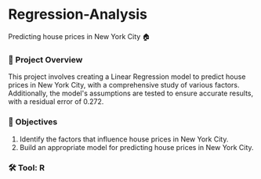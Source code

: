 # Regression-Analysis
Predicting house prices in New York City 🏠

### 📌 Project Overview 
This project involves creating a Linear Regression model to predict house prices in New York City, with a comprehensive study of various factors. Additionally, the model's assumptions are tested to ensure accurate results, with a residual error of 0.272.

### 🎯 Objectives
1. Identify the factors that influence house prices in New York City.
2. Build an appropriate model for predicting house prices in New York City.
   
### 🛠️ Tool: R
